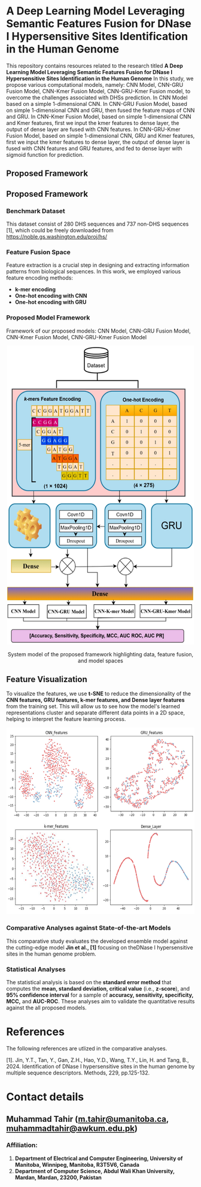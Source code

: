 # A Deep Learning Model Leveraging Semantic Features Fusion for DNase I Hypersensitive Sites Identification in the Human Genome
This repository contains resources related to the research titled **A Deep Learning Model Leveraging Semantic Features Fusion for DNase I Hypersensitive Sites Identification in the Human Genome** In this study, we propose various computational models, namely: CNN Model, CNN-GRU Fusion Model, CNN-Kmer Fusion Model, CNN-GRU-Kmer Fusion model, to overcome the challenges associated with DHSs prediction. In CNN Model based on a simple 1-dimensional CNN. In CNN-GRU Fusion Model, based on simple 1-dimensional CNN and GRU, then fused the feature maps of CNN and GRU. In CNN-Kmer Fusion Model, based on simple 1-dimensional CNN and Kmer features, first we input the kmer features to dense layer, the output of dense layer are fused with CNN features. In CNN-GRU-Kmer Fusion Model, based on simple 1-dimensional CNN, GRU and Kmer features, first we input the kmer features to dense layer, the output of dense layer is fused with CNN features and GRU features, and fed to dense layer with sigmoid function for prediction.

## Proposed Framework
## Proposed Framework
### Benchmark Dataset
This dataset consist of 280 DHS sequences and 737 non-DHS sequences [1], which could be freely downloaded from https://noble.gs.washington.edu/proj/hs/

### Feature Fusion Space
Feature extraction is a crucial step in designing and extracting information patterns from biological sequences. In this work, we employed various feature encoding methods:
-	**k-mer encoding**
- **One-hot encoding with CNN**
- **One-hot encoding with GRU**

### Proposed Model Framework
Framework of our proposed models: CNN Model, CNN-GRU Fusion Model, CNN-Kmer Fusion Model, CNN-GRU-Kmer Fusion Model

<p align="center">
<img src="https://github.com/malikmtahir/DNase/blob/main/architecture.jpg " width="500" height="800">
<p align="center">
System model of the proposed framework highlighting data, feature fusion, and model spaces

## Feature Visualization
To visualize the features, we use **t-SNE** to reduce the dimensionality of the **CNN features, GRU features, k-mer features, and Dense layer features** from the training set. This will allow us to see how the model's learned representations cluster and separate different data points in a 2D space, helping to interpret the feature learning process.

<p align="center">
<img src="https://github.com/malikmtahir/DNase/blob/main/t-sne.jpg" width="550" height="500">  <p align="right">


### Comparative Analyses against State-of-the-art Models
This comparative study evaluates the developed ensemble model against the cutting-edge model **Jin et al., [1]** focusing on theDNase I hypersensitive sites in the human genome problem.
  
### Statistical Analyses
The statistical analysis is based on the **standard error method** that computes the **mean, standard deviation, critical value** (i.e., **z-score**), and **95% confidence interval** for a sample of **accuracy, sensitivity, specificity, MCC,** and **AUC-ROC**. These analyses aim to validate the quantitative results against the all proposed models.

  
# References 
The following references are utlized in the comparative analyses.

[1]. Jin, Y.T., Tan, Y., Gan, Z.H., Hao, Y.D., Wang, T.Y., Lin, H. and Tang, B., 2024. Identification of DNase I hypersensitive sites in the human genome by multiple sequence descriptors. Methods, 229, pp.125-132.

# Contact details
## Muhammad Tahir (m.tahir@umanitoba.ca, muhammadtahir@awkum.edu.pk)
### Affiliation:
1. **Department of Electrical and Computer Engineering, University of Manitoba, Winnipeg, Manitoba, R3T5V6, Canada**
2. **Department of Computer Science, Abdul Wali Khan University, Mardan, Mardan, 23200, Pakistan**

